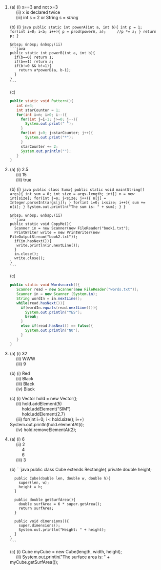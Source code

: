 1. (a) (i) x==3 and not x=3 <br>
       &nbsp; &nbsp; &nbsp;(ii) x is declared twice <br>
       &nbsp; &nbsp; &nbsp;(iii) int s = 2 or String s = *string*
       
   (b) (i)
       ```java
       public static int powerA(int a, int b){
         int p = 1;
         for(int i=0; i<b; i++){
           p = prod(powerA, a);     //p *= a;
         }
         return p;
       }
       ```
      
       &nbsp; &nbsp; &nbsp;(ii)
       ```java
       public static int powerB(int a, int b){
         if(b==0) return 1;
         if(b==1) return a;
         if(b!=0 && b!=1){
           return a*powerB(a, b-1);
         }
       }
       ```
       
   (c)
   ```java
   public static void Pattern(){
      int n=4;
      int starCounter = 1;
      for(int i=n; i>0; i--){
        for(int j=i-1; j>=0; j--){
          System.out.print(" ");
        }
        for(int j=0; j<starCounter; j++){
          System.out.print("*");
        }
        starCounter += 2;
        System.out.println("");
      }
   }
   ```
   
   
2. (a) (i) 2.5 <br>
       &nbsp; &nbsp; &nbsp;(ii) 15 <br>
       &nbsp; &nbsp; &nbsp;(iii) true
       
   (b) (i)
       ```java
       public class Sumx{
         public static void main(String[] args){
           int sum = 0;
           int size = args.length;
           int[] n = new int[size];
           for(int j=o; j<size; j++){
            n[j] = Integer.parseInt(args[j]);
           }
           for(int i=0; i<size; i++){
            sum += n[i];
           }
           System.out.println("The sum is: " + sum);
         }
       }
       ```
      
       &nbsp; &nbsp; &nbsp;(ii)
       ```java
       public static void CopyMe(){
         Scanner in = new Scanner(new FileReader("book1.txt");
         PrintWriter write = new PrintWriter(new FileOutputStream("book2.txt"));
         if(in.hasNext()){
          write.println(in.nextLine());
         }
         in.close();
         write.close();
       }
       ```
       
   (c)
   ```java
   public static void Wordsearch(){
      Scanner read = new Scanner(new FileReader("words.txt"));
      Scanner in = new Scanner (System.in);
      String wordIn = in.nextLine();
      while(read.hasNext()){
        if(wordIn.equals(read.nextLine())){
          System.out.println("YES");
          break;
        }
        else if(read.hasNext() == false){
          System.out.println("NO");
        }
      }
   }
   ```
   
3. (a) (i) 32 <br>
       &nbsp; &nbsp; &nbsp;(ii) WWW <br>
       &nbsp; &nbsp; &nbsp;(iii) 9
       
   (b) (i) Red <br>
       &nbsp; &nbsp; &nbsp;(ii) Black <br>
       &nbsp; &nbsp; &nbsp;(iii) Black <br>
       &nbsp; &nbsp; &nbsp;(iv) Black
       
   (c) (i) Vector hold = new Vector(); <br>
       &nbsp; &nbsp; &nbsp;(ii) hold.addElement(5) <br>
       &nbsp; &nbsp; &nbsp; &nbsp; &nbsp; hold.addElement("SIM") <br>
       &nbsp; &nbsp; &nbsp; &nbsp; &nbsp; hold.addElement(2.7) <br>
       &nbsp; &nbsp; &nbsp;(iii) for(int i=0; i	&lt; hold.size(); i++) System.out.println(hold.elementAt(i); <br>
       &nbsp; &nbsp; &nbsp;(iv) hold.removeElementAt(2);
       
       
4. (a) (i) 6 <br>
       &nbsp; &nbsp; &nbsp;(ii) 2 <br>
       &nbsp; &nbsp; &nbsp; &nbsp; &nbsp; 4 <br>
       &nbsp; &nbsp; &nbsp; &nbsp; &nbsp; 6 <br>
       &nbsp; &nbsp; &nbsp;(iii) 3
       
    (b)
       ```java
       public class Cube extends Rectangle{
         private double height;
         
         public Cube(double len, double w, double h){
           super(len, w);
           height = h;
         }
         
         public double getSurfArea(){
           double surfArea = 6 * super.getArea();
           return surfArea;
         }
         
         public void dimensions(){
           super.dimensions();
           System.out.println("Height: " + height);
         }
       }
       ```   
       
    (c) (i) Cube myCube = new Cube(length, width, height); <br>
        &nbsp; &nbsp; &nbsp;(ii) System.out.println("The surface area is: " + myCube.getSurfArea());
